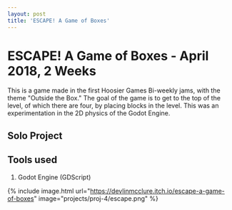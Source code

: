 ```yaml
---
layout: post
title: 'ESCAPE! A Game of Boxes'
---
```

# ESCAPE! A Game of Boxes - April 2018, 2 Weeks

This is a game made in the first Hoosier Games Bi-weekly jams, with the theme "Outside the Box." The goal of the game is to get to the top of the level, of which there are four, by placing blocks in the level. This was an experimentation in the 2D physics of the Godot Engine.

## Solo Project

## Tools used
1. Godot Engine (GDScript)

{% include image.html url="https://devlinmcclure.itch.io/escape-a-game-of-boxes" image="projects/proj-4/escape.png" %}
